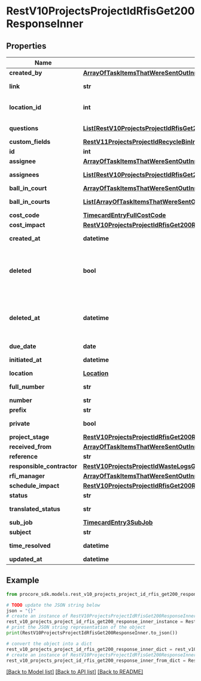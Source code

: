 # RestV10ProjectsProjectIdRfisGet200ResponseInner


## Properties

Name | Type | Description | Notes
------------ | ------------- | ------------- | -------------
**created_by** | [**ArrayOfTaskItemsThatWereSentOutInnerAllOfAssignee**](ArrayOfTaskItemsThatWereSentOutInnerAllOfAssignee.md) |  | [optional] 
**link** | **str** | Web link to resource | [optional] 
**location_id** | **int** | ID of the associated Location | [optional] 
**questions** | [**List[RestV10ProjectsProjectIdRfisGet200ResponseInnerAllOfQuestionsInner]**](RestV10ProjectsProjectIdRfisGet200ResponseInnerAllOfQuestionsInner.md) | RFI Questions | [optional] 
**custom_fields** | [**RestV11ProjectsProjectIdRecycleBinIncidentsWitnessStatementsGet200ResponseInnerCustomFields**](RestV11ProjectsProjectIdRecycleBinIncidentsWitnessStatementsGet200ResponseInnerCustomFields.md) |  | [optional] 
**id** | **int** | ID | [optional] 
**assignee** | [**ArrayOfTaskItemsThatWereSentOutInnerAllOfAssignee**](ArrayOfTaskItemsThatWereSentOutInnerAllOfAssignee.md) |  | [optional] 
**assignees** | [**List[RestV10ProjectsProjectIdRfisGet200ResponseInnerAllOfAssigneesInner]**](RestV10ProjectsProjectIdRfisGet200ResponseInnerAllOfAssigneesInner.md) | RFI Assignees | [optional] 
**ball_in_court** | [**ArrayOfTaskItemsThatWereSentOutInnerAllOfAssignee**](ArrayOfTaskItemsThatWereSentOutInnerAllOfAssignee.md) |  | [optional] 
**ball_in_courts** | [**List[ArrayOfTaskItemsThatWereSentOutInnerAllOfAssignee]**](ArrayOfTaskItemsThatWereSentOutInnerAllOfAssignee.md) | Ball In Courts | [optional] 
**cost_code** | [**TimecardEntryFullCostCode**](TimecardEntryFullCostCode.md) |  | [optional] 
**cost_impact** | [**RestV10ProjectsProjectIdRfisGet200ResponseInnerAllOfCostImpact**](RestV10ProjectsProjectIdRfisGet200ResponseInnerAllOfCostImpact.md) |  | [optional] 
**created_at** | **datetime** | Date created | [optional] 
**deleted** | **bool** | Deleted status (this is only shown on deleted records) | [optional] 
**deleted_at** | **datetime** | Time deleted (this is only shown on deleted records) | [optional] 
**due_date** | **date** | Due Date | [optional] 
**initiated_at** | **datetime** | Date initiated | [optional] 
**location** | [**Location**](Location.md) |  | [optional] 
**full_number** | **str** | Full Number | [optional] 
**number** | **str** | Number | [optional] 
**prefix** | **str** | Prefix | [optional] 
**private** | **bool** | Private Status | [optional] 
**project_stage** | [**RestV10ProjectsProjectIdRfisGet200ResponseInnerAllOfProjectStage**](RestV10ProjectsProjectIdRfisGet200ResponseInnerAllOfProjectStage.md) |  | [optional] 
**received_from** | [**ArrayOfTaskItemsThatWereSentOutInnerAllOfAssignee**](ArrayOfTaskItemsThatWereSentOutInnerAllOfAssignee.md) |  | [optional] 
**reference** | **str** | Reference | [optional] 
**responsible_contractor** | [**RestV10ProjectsProjectIdWasteLogsGet200ResponseInnerVendor**](RestV10ProjectsProjectIdWasteLogsGet200ResponseInnerVendor.md) |  | [optional] 
**rfi_manager** | [**ArrayOfTaskItemsThatWereSentOutInnerAllOfAssignee**](ArrayOfTaskItemsThatWereSentOutInnerAllOfAssignee.md) |  | [optional] 
**schedule_impact** | [**RestV10ProjectsProjectIdRfisGet200ResponseInnerAllOfScheduleImpact**](RestV10ProjectsProjectIdRfisGet200ResponseInnerAllOfScheduleImpact.md) |  | [optional] 
**status** | **str** | Status | [optional] 
**translated_status** | **str** | Translated RFI status | [optional] 
**sub_job** | [**TimecardEntry3SubJob**](TimecardEntry3SubJob.md) |  | [optional] 
**subject** | **str** | Subject | [optional] 
**time_resolved** | **datetime** | Time RFI was closed | [optional] 
**updated_at** | **datetime** | Updated at | [optional] 

## Example

```python
from procore_sdk.models.rest_v10_projects_project_id_rfis_get200_response_inner import RestV10ProjectsProjectIdRfisGet200ResponseInner

# TODO update the JSON string below
json = "{}"
# create an instance of RestV10ProjectsProjectIdRfisGet200ResponseInner from a JSON string
rest_v10_projects_project_id_rfis_get200_response_inner_instance = RestV10ProjectsProjectIdRfisGet200ResponseInner.from_json(json)
# print the JSON string representation of the object
print(RestV10ProjectsProjectIdRfisGet200ResponseInner.to_json())

# convert the object into a dict
rest_v10_projects_project_id_rfis_get200_response_inner_dict = rest_v10_projects_project_id_rfis_get200_response_inner_instance.to_dict()
# create an instance of RestV10ProjectsProjectIdRfisGet200ResponseInner from a dict
rest_v10_projects_project_id_rfis_get200_response_inner_from_dict = RestV10ProjectsProjectIdRfisGet200ResponseInner.from_dict(rest_v10_projects_project_id_rfis_get200_response_inner_dict)
```
[[Back to Model list]](../README.md#documentation-for-models) [[Back to API list]](../README.md#documentation-for-api-endpoints) [[Back to README]](../README.md)


